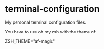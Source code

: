 # terminal-configuration
My personal terminal configuration files.

You have to use oh my zsh with the theme of:

ZSH_THEME="af-magic"
